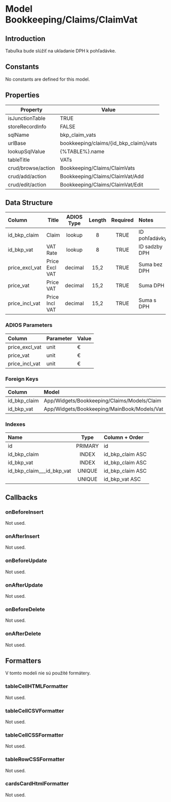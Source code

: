# Model Bookkeeping/Claims/ClaimVat

## Introduction

Tabuľka bude slúžiť na ukladanie DPH k pohľadávke.

## Constants

No constants are defined for this model.

## Properties

| Property           | Value                                  |
| ------------------ | -------------------------------------- |
| isJunctionTable    | TRUE                                   |
| storeRecordInfo    | FALSE                                  |
| sqlName            | bkp_claim_vats                         |
| urlBase            | bookkeeping/claims/{id_bkp_claim}/vats |
| lookupSqlValue     | {%TABLE%}.name                         |
| tableTitle         | VATs                                   |
| crud/browse/action | Bookkeeping/Claims/ClaimVats           |
| crud/add/action    | Bookkeeping/Claims/ClaimVat/Add        |
| crud/edit/action   | Bookkeeping/Claims/ClaimVat/Edit       |

## Data Structure

| Column         | Title          | ADIOS Type | Length | Required | Notes            |
| :------------- | -------------- | :--------: | :----: | :------: | :--------------- |
| id_bkp_claim   | Claim          |   lookup   |   8    |   TRUE   | ID pohľadávky    |
| id_bkp_vat     | VAT Rate       |   lookup   |   8    |   TRUE   | ID sadzby DPH    |
| price_excl_vat | Price Excl VAT |  decimal   |  15,2  |   TRUE   | Suma bez DPH     |
| price_vat      | Price VAT      |  decimal   |  15,2  |   TRUE   | Suma DPH         |
| price_incl_vat | Price Incl VAT |  decimal   |  15,2  |   TRUE   | Suma s DPH       |

### ADIOS Parameters

| Column         | Parameter | Value |
| :------------- | :-------- | ----- |
| price_excl_vat | unit      | €     |
| price_vat      | unit      | €     |
| price_incl_vat | unit      | €     |

### Foreign Keys

| Column       | Model                                       | Relation | OnUpdate | OnDelete |
| :----------- | :------------------------------------------ | :------: | -------- | -------- |
| id_bkp_claim | App/Widgets/Bookkeeping/Claims/Models/Claim |   1:N    | Cascade  | Cascade  |
| id_bkp_vat   | App/Widgets/Bookkeeping/MainBook/Models/Vat |   1:N    | Cascade  | Restrict |

### Indexes

| Name                      |  Type   | Column + Order   |
| :------------------------ | :-----: | :--------------- |
| id                        | PRIMARY | id               |
| id_bkp_claim              |  INDEX  | id_bkp_claim ASC |
| id_bkp_vat                |  INDEX  | id_bkp_claim ASC |
| id_bkp_claim___id_bkp_vat | UNIQUE  | id_bkp_claim ASC |
|                           | UNIQUE  | id_bkp_vat ASC   |

## Callbacks

### onBeforeInsert

Not used.

### onAfterInsert

Not used.

### onBeforeUpdate

Not used.

### onAfterUpdate

Not used.

### onBeforeDelete

Not used.

### onAfterDelete

Not used.

## Formatters

V tomto modeli nie sú použité formátery.

### tableCellHTMLFormatter

Not used.

### tableCellCSVFormatter

Not used.

### tableCellCSSFormatter

Not used.

### tableRowCSSFormatter

Not used.

### cardsCardHtmlFormatter

Not used.
